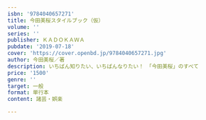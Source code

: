 ```yaml
---
isbn: '9784040657271'
title: 今田美桜スタイルブック（仮）
volume: ''
series: ''
publisher: ＫＡＤＯＫＡＷＡ
pubdate: '2019-07-18'
cover: 'https://cover.openbd.jp/9784040657271.jpg'
author: 今田美桜／著
description: いちばん知りたい、いちばんなりたい！　「今田美桜」のすべて
price: '1500'
genre: ''
target: 一般
format: 単行本
content: 諸芸・娯楽

---
```


